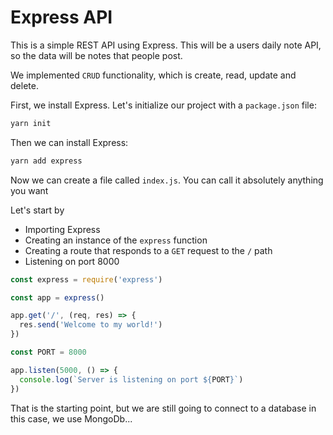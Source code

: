 # Express API

This is a simple REST API using Express. This will be a users daily note API, so the data will be notes that people post.

We implemented `CRUD` functionality, which is create, read, update and delete.

First, we install Express. Let's initialize our project with a `package.json` file:

```bash
yarn init
```

Then we can install Express:

```bash
yarn add express
```

Now we can create a file called `index.js`. You can call it absolutely anything you want

Let's start by

- Importing Express
- Creating an instance of the `express` function
- Creating a route that responds to a `GET` request to the `/` path
- Listening on port 8000

```js
const express = require('express')

const app = express()

app.get('/', (req, res) => {
  res.send('Welcome to my world!')
})

const PORT = 8000

app.listen(5000, () => {
  console.log(`Server is listening on port ${PORT}`)
})
```

That is the starting point, but we are still going to connect to a database in this case, we use MongoDb...
